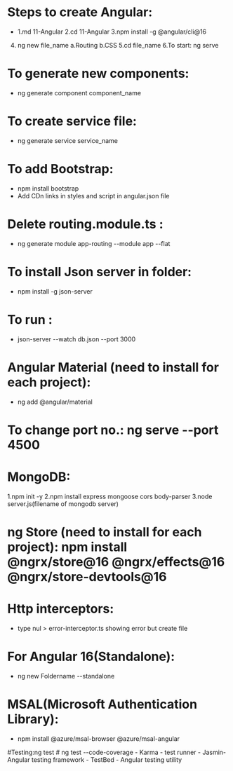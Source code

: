 # Steps to create Angular:
 - 1.md 11-Angular
  2.cd 11-Angular
  3.npm install -g @angular/cli@16
  4. ng new file_name
    a.Routing
    b.CSS
  5.cd file_name
  6.To start: ng serve

# To generate new components:
- ng generate component component_name
# To create service file:
- ng generate service service_name

# To add Bootstrap:
  - npm install bootstrap
  - Add CDn links in styles and script in angular.json file 

# Delete routing.module.ts :
- ng generate module app-routing --module app --flat

# To install Json server in folder:
- npm install -g json-server
# To run : 
- json-server --watch db.json --port 3000

# Angular Material (need to install for each project): 
- ng add @angular/material

# To change port no.: ng serve --port 4500

# MongoDB:
 1.npm init -y
 2.npm install express mongoose cors body-parser
 3.node server.js(filename of mongodb server)

# ng Store (need to install for each project): npm install @ngrx/store@16 @ngrx/effects@16 @ngrx/store-devtools@16

# Http interceptors:
- type nul > error-interceptor.ts
  showing error but create file 

# For Angular 16(Standalone):
- ng new Foldername --standalone

# MSAL(Microsoft Authentication Library):
- npm install @azure/msal-browser @azure/msal-angular

#Testing:ng test 
        # ng test --code-coverage
        - Karma - test runner
        - Jasmin- Angular testing framework
        - TestBed - Angular testing utility
